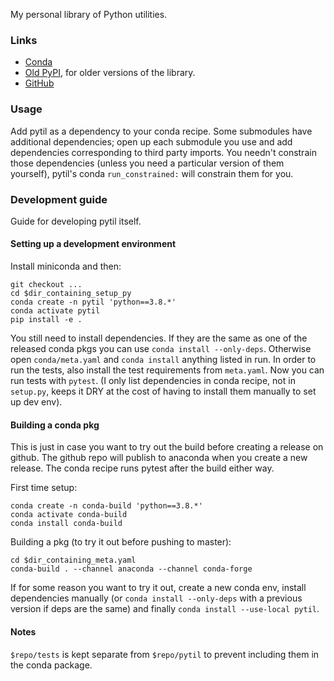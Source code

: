 My personal library of Python utilities.

### Links
- [Conda](https://anaconda.org/timdiels/pytil)
- [Old PyPI](https://pypi.python.org/pypi/pytil/), for older versions of the
  library.
- [GitHub](https://github.com/timdiels/pytil/)

### Usage
Add pytil as a dependency to your conda recipe. Some submodules have additional
dependencies; open up each submodule you use and add dependencies corresponding
to third party imports. You needn't constrain those dependencies (unless you
need a particular version of them yourself), pytil's conda `run_constrained:`
will constrain them for you.

### Development guide
Guide for developing pytil itself.

#### Setting up a development environment
Install miniconda and then:

```
git checkout ...
cd $dir_containing_setup_py
conda create -n pytil 'python==3.8.*'
conda activate pytil
pip install -e .
```

You still need to install dependencies. If they are the same as one of the
released conda pkgs you can use `conda install --only-deps`. Otherwise open
`conda/meta.yaml` and `conda install` anything listed in run. In order to run
the tests, also install the test requirements from `meta.yaml`. Now you can run
tests with `pytest`. (I only list dependencies in conda recipe, not in
`setup.py`, keeps it DRY at the cost of having to install them manually to set
up dev env).

#### Building a conda pkg
This is just in case you want to try out the build before creating a release on
github. The github repo will publish to anaconda when you create a new release.
The conda recipe runs pytest after the build either way.

First time setup:

```
conda create -n conda-build 'python==3.8.*'
conda activate conda-build
conda install conda-build
```

Building a pkg (to try it out before pushing to master):

```
cd $dir_containing_meta.yaml
conda-build . --channel anaconda --channel conda-forge
```

If for some reason you want to try it out, create a new conda env, install
dependencies manually (or `conda install --only-deps` with a previous version
if deps are the same) and finally `conda install --use-local pytil`.

#### Notes
`$repo/tests` is kept separate from `$repo/pytil` to prevent including them in
the conda package.
